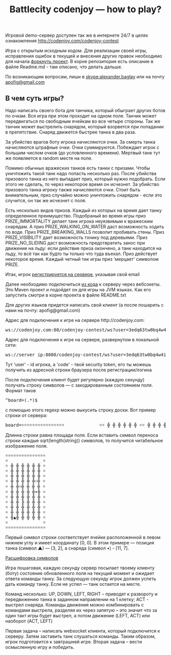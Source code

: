 <header class="entry-header">
<h1 class="entry-title">Battlecity codenjoy — how to play?</h1>
</header>

<div class="entry-content">
<div class="page-restrict-output">

<p>Игровой demo-сервер доступен так же в интернете 24/7
в целях ознакомления <a href="http://codenjoy.com/codenjoy-contest">
http://codenjoy.com/codenjoy-contest</a></p>

<p>Игра с открытым исходным кодом. Для реализации своей игры, исправления
ошибок в текущей и внесения других правок необходимо для начала
<a href="https://github.com/codenjoyme/codenjoy">форкнуть проект</a>.
В корне репозитория есть описание в файле Readme.md - там описано, что делать дальше.</p>

<p>По возникающим вопросам, пиши в <a href="skype:alexander.baglay">skype:alexander.baglay</a>
или на почту <a href="mailto:apofig@gmail.com">apofig@gmail.com</a></p>

<h2>В чем суть игры?</h2>

<p>Надо написать своего бота для танчика, который обыграет других ботов
по очкам. Вся игра при этом проходит на одном поле. Танчик может
передвигаться по свободным ячейкам во все четыре стороны.
Так же танчик может выстрелить снарядом, который взорвется при
попадании в препятствие. Снаряд движется быстрее танка в два раза.</p>

<p>За убийство врагов боту игрока начисляются очки. За смерть танка
начисляются штрафные очки. Очки суммируются. Побеждает игрок с
большим числом очков (до условленного времени). Мертвый танк тут
же появляется в random месте на поле.</p>

<p>Помимо обычных вражеских танков есть танки с призами. Чтобы уничтожить
такой танк надо попасть несколько раз. После убийства призового танка
из него выпадает приз, который нужно подобрать. Если этого не сделать,
то через некоторое время он исчезнет. За убийство призового танка игроку также
начисляются очки. Стоит быть внимательным, приз случайно можно уничтожить снарядом -
если это случится, он так же исчезнет с поля.</p>

<p>Есть несколько видов призов. Каждый из которых на время дает танку
определенное преимущество. Подобраный во время игры приз PRIZE_IMMORTALITY
делает танк игрока неуязвимым к вражеским снарядам. А приз PRIZE_WALKING_ON_WATER даст возможность
ходить по воде. Приз PRIZE_BREAKING_WALLS позволит пробивать стены.
Приз PRIZE_VISIBILITY дает возможность тхнику под деревьями. Приз PRIZE_NO_SLIDING
даст возможность предотвратить занос при движение на льду: если действие приза окончено, а танк
находится на льду, то всё так как будто ты только что туда въехал.
Приз действует некоторое время. Каждый четный тик игры приз 'мерцает' символом PRIZE.</p>

<p>Итак, игрок <a href="/codenjoy-contest/register?gameName=battlecity">
регистрируется на сервере</a>, указывая свой email</p>

<p>Далее необходимо подключиться <a href="../../../resources/battlecity/user/clients.zip">из кода</a>
к серверу через вебсокеты. Это Maven проект и подойдет он для игры на JVM языках.
Как его запустить смотри в корне проекта в файле README.txt</p>

<p>Для других языков придется написать свой клиент (а после пошарить с нами на почту: apofig@gmail.com)</p>

<p>Адрес для подключения к игре на сервере http://codenjoy.com:</p>

<pre>ws://codenjoy.com:80/codenjoy-contest/ws?user=3edq63tw0bq4w4iem7nb&code=12345678901234567890</pre>

<p>Адрес для подключения к игре на сервере, развернутом в локальной сети:</p>

<pre>ws://server_ip:8080/codenjoy-contest/ws?user=3edq63tw0bq4w4iem7nb&code=12345678901234567890</pre>

<p>Тут 'user' - id игрока, a 'code' - твой security token, его ты можешь получить из адресной
строки браузера после регистрации/логина</p>

<p>После подключения клиент будет регулярно (каждую секунду) получать строку
символов — с закодированным состоянием поля. Формат таков</p>

<pre>^board=(.*)$</pre>

<p>с помощью этого regexp можно выкусить строку доски.
Вот пример строки от сервера:</p>

<pre>board=☼☼☼☼☼☼☼☼☼☼☼☼☼☼☼☼             ☼☼ ╬ ╬ ╬ ╬ ╬ ╬ ☼☼ ╬ ╬ ╬ ╬ ╬ ╬ ☼☼ ╬ ╬ ╬ ╬ ╬ ╬ ☼☼ ╬ ╬ ╬ ╬ ╬˅╬ ☼☼ ╬ ╬˂╬ ╬ ╬ ╬ ☼☼ ╬ ╬ ╬ ╬ ╬•╬ ☼☼ ╬ ╬ ╬ ╬ ╬ ╬ ☼☼ ╬ ╬ ╠ ╬ ╬ ╬ ☼☼ ╬ ╬ ╬ ╬ ╬ ╬ ☼☼ ╬ ╬ ╬ ╬ ╬ ╬ ☼☼ ╬▲╬ ╬ ╬ ╬ ╬ ☼☼             ☼☼☼☼☼☼☼☼☼☼☼☼☼☼☼☼</pre>

<p>Длинна строки равна площади поля. Если вставить символ переноса
строки каждые sqrt(length(string)) символов, то получится читабельное
изображение поля.</p>

<pre>☼☼☼☼☼☼☼☼☼☼☼☼☼☼☼
☼             ☼
☼ ╬ ╬ ╬ ╬ ╬ ╬ ☼
☼ ╬ ╬ ╬ ╬ ╬ ╬ ☼
☼ ╬ ╬ ╬ ╬ ╬ ╬ ☼
☼ ╬ ╬ ╬ ╬ ╬˅╬ ☼
☼ ╬ ╬˂╬ ╬ ╬ ╬ ☼
☼ ╬ ╬ ╬ ╬ ╬•╬ ☼
☼ ╬ ╬ ╬ ╬ ╬ ╬ ☼
☼ ╬ ╬ ╠ ╬ ╬ ╬ ☼
☼ ╬ ╬ ╬ ╬ ╬ ╬ ☼
☼ ╬ ╬ ╬ ╬ ╬ ╬ ☼
☼ ╬▲╬ ╬ ╬ ╬ ╬ ☼
☼             ☼
☼☼☼☼☼☼☼☼☼☼☼☼☼☼☼</pre>

<p>Первый символ строки соответствует ячейке расположенной в левом
нижнем углу и имеет координату [0, 0]. В этом примере — позиция
танка (символ ▲) — [3, 2], а снаряда (символ •) - [11, 7].</p>

[Расшифровка символов](elements.md)

<p>Игра пошаговая, каждую секунду сервер посылает твоему клиенту
(боту) состояние обновленного поля на текущий момент и ожидает
ответа команды танку. За следующую секунду игрок должен успеть
дать команду танку. Если не успел — танк остается на месте.</p>

<p>Команд несколько: UP, DOWN, LEFT, RIGHT – приводят к развороту и
передвижению танка в заданном направлении на 1 клетку;
ACT - выстрел снаряда. Команды движения можно комбинировать с
командами выстрела, разделяя их через запятую – это значит что
за один такт игры будет выстрел, а потом движение (LEFT, ACT)
или наоборот (ACT, LEFT)</p>

<p>Первая задача – написать websocket клиента, который подключится
к серверу. Затем заставить танк слушаться команды. Таким образом,
игрок подготовится к завтрашней игре. Вторая задача – вести
осмысленную игру и победить.</p>

</div>
</div>